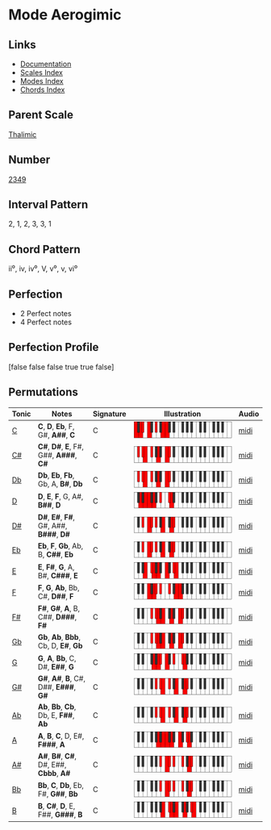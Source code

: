 # Mode Aerogimic

## Links

- [Documentation](index.md)
- [Scales Index](Scales.md)
- [Modes Index](Modes.md)
- [Chords Index](Chords.md)

## Parent Scale

[Thalimic](ScaleThalimic.md)

## Number

[2349](https://ianring.com/musictheory/scales/2349)

## Interval Pattern

2, 1, 2, 3, 3, 1

## Chord Pattern

ii⁰, iv, iv⁰, V, v⁰, v, vi⁰

## Perfection

- 2 Perfect notes
- 4 Perfect notes

## Perfection Profile

[false false false true true false]

## Permutations

| Tonic | Notes | Signature | Illustration | Audio |
|-------|-------|-----------|--------------|-------|
| [C](ModeCNaturalAerogimic.md) | **C**, **D**, **Eb**, F, G#, **A##**, **C** | C | ![CNaturalAerogimic](ModeCNaturalAerogimic.png) | [midi](https://github.com/edipermadi/music/blob/main/docs/ModeCNaturalAerogimic.mid?raw=true) |
| [C#](ModeCSharpAerogimic.md) | **C#**, **D#**, **E**, F#, G##, **A###**, **C#** | C | ![CSharpAerogimic](ModeCSharpAerogimic.png) | [midi](https://github.com/edipermadi/music/blob/main/docs/ModeCSharpAerogimic.mid?raw=true) |
| [Db](ModeDFlatAerogimic.md) | **Db**, **Eb**, **Fb**, Gb, A, **B#**, **Db** | C | ![DFlatAerogimic](ModeDFlatAerogimic.png) | [midi](https://github.com/edipermadi/music/blob/main/docs/ModeDFlatAerogimic.mid?raw=true) |
| [D](ModeDNaturalAerogimic.md) | **D**, **E**, **F**, G, A#, **B##**, **D** | C | ![DNaturalAerogimic](ModeDNaturalAerogimic.png) | [midi](https://github.com/edipermadi/music/blob/main/docs/ModeDNaturalAerogimic.mid?raw=true) |
| [D#](ModeDSharpAerogimic.md) | **D#**, **E#**, **F#**, G#, A##, **B###**, **D#** | C | ![DSharpAerogimic](ModeDSharpAerogimic.png) | [midi](https://github.com/edipermadi/music/blob/main/docs/ModeDSharpAerogimic.mid?raw=true) |
| [Eb](ModeEFlatAerogimic.md) | **Eb**, **F**, **Gb**, Ab, B, **C##**, **Eb** | C | ![EFlatAerogimic](ModeEFlatAerogimic.png) | [midi](https://github.com/edipermadi/music/blob/main/docs/ModeEFlatAerogimic.mid?raw=true) |
| [E](ModeENaturalAerogimic.md) | **E**, **F#**, **G**, A, B#, **C###**, **E** | C | ![ENaturalAerogimic](ModeENaturalAerogimic.png) | [midi](https://github.com/edipermadi/music/blob/main/docs/ModeENaturalAerogimic.mid?raw=true) |
| [F](ModeFNaturalAerogimic.md) | **F**, **G**, **Ab**, Bb, C#, **D##**, **F** | C | ![FNaturalAerogimic](ModeFNaturalAerogimic.png) | [midi](https://github.com/edipermadi/music/blob/main/docs/ModeFNaturalAerogimic.mid?raw=true) |
| [F#](ModeFSharpAerogimic.md) | **F#**, **G#**, **A**, B, C##, **D###**, **F#** | C | ![FSharpAerogimic](ModeFSharpAerogimic.png) | [midi](https://github.com/edipermadi/music/blob/main/docs/ModeFSharpAerogimic.mid?raw=true) |
| [Gb](ModeGFlatAerogimic.md) | **Gb**, **Ab**, **Bbb**, Cb, D, **E#**, **Gb** | C | ![GFlatAerogimic](ModeGFlatAerogimic.png) | [midi](https://github.com/edipermadi/music/blob/main/docs/ModeGFlatAerogimic.mid?raw=true) |
| [G](ModeGNaturalAerogimic.md) | **G**, **A**, **Bb**, C, D#, **E##**, **G** | C | ![GNaturalAerogimic](ModeGNaturalAerogimic.png) | [midi](https://github.com/edipermadi/music/blob/main/docs/ModeGNaturalAerogimic.mid?raw=true) |
| [G#](ModeGSharpAerogimic.md) | **G#**, **A#**, **B**, C#, D##, **E###**, **G#** | C | ![GSharpAerogimic](ModeGSharpAerogimic.png) | [midi](https://github.com/edipermadi/music/blob/main/docs/ModeGSharpAerogimic.mid?raw=true) |
| [Ab](ModeAFlatAerogimic.md) | **Ab**, **Bb**, **Cb**, Db, E, **F##**, **Ab** | C | ![AFlatAerogimic](ModeAFlatAerogimic.png) | [midi](https://github.com/edipermadi/music/blob/main/docs/ModeAFlatAerogimic.mid?raw=true) |
| [A](ModeANaturalAerogimic.md) | **A**, **B**, **C**, D, E#, **F###**, **A** | C | ![ANaturalAerogimic](ModeANaturalAerogimic.png) | [midi](https://github.com/edipermadi/music/blob/main/docs/ModeANaturalAerogimic.mid?raw=true) |
| [A#](ModeASharpAerogimic.md) | **A#**, **B#**, **C#**, D#, E##, **Cbbb**, **A#** | C | ![ASharpAerogimic](ModeASharpAerogimic.png) | [midi](https://github.com/edipermadi/music/blob/main/docs/ModeASharpAerogimic.mid?raw=true) |
| [Bb](ModeBFlatAerogimic.md) | **Bb**, **C**, **Db**, Eb, F#, **G##**, **Bb** | C | ![BFlatAerogimic](ModeBFlatAerogimic.png) | [midi](https://github.com/edipermadi/music/blob/main/docs/ModeBFlatAerogimic.mid?raw=true) |
| [B](ModeBNaturalAerogimic.md) | **B**, **C#**, **D**, E, F##, **G###**, **B** | C | ![BNaturalAerogimic](ModeBNaturalAerogimic.png) | [midi](https://github.com/edipermadi/music/blob/main/docs/ModeBNaturalAerogimic.mid?raw=true) |
